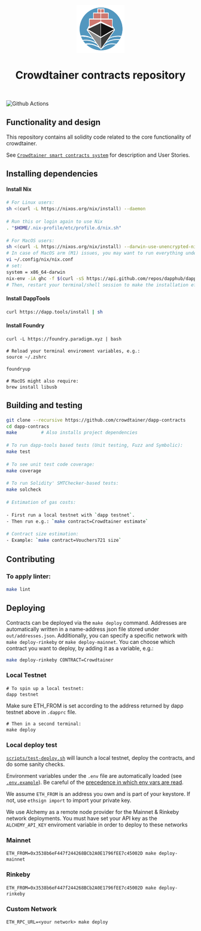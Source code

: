 <div style="text-align:center"><img src="logo.png" alt="Crowdtainer" height="128px"/>

<h1> Crowdtainer contracts repository </h1> </div>
<br/>

![Github Actions](https://github.com/gakonst/dapptools-template/workflows/Tests/badge.svg)

## Functionality and design

This repository contains all solidity code related to the core functionality of crowdtainer.

See [`Crowdtainer smart contracts system`](./UserStories.md) for description and User Stories.

## Installing dependencies

#### Install Nix

```sh
# For Linux users:
sh <(curl -L https://nixos.org/nix/install) --daemon

# Run this or login again to use Nix
. "$HOME/.nix-profile/etc/profile.d/nix.sh"

# For MacOS users:
sh <(curl -L https://nixos.org/nix/install) --darwin-use-unencrypted-nix-store-volume --daemon
# In case of MacOS arm (M1) issues, you may want to run everything under Rosetta.
vi ~/.config/nix/nix.conf
# set:
system = x86_64-darwin
nix-env -iA ghc -f $(curl -sS https://api.github.com/repos/dapphub/dapptools/releases/latest | jq -r .tarball_url)
# Then, restart your terminal/shell session to make the installation effective.
```


#### Install DappTools

```sh
curl https://dapp.tools/install | sh
```


#### Install Foundry

```
curl -L https://foundry.paradigm.xyz | bash

# Reload your terminal enviroment variables, e.g.:
source ~/.zshrc

foundryup

# MacOS might also require:
brew install libusb
```

## Building and testing

```sh
git clone --recursive https://github.com/crowdtainer/dapp-contracts
cd dapp-contracs
make         # Also installs project dependencies

# To run dapp-tools based tests (Unit testing, Fuzz and Symbolic):
make test

# To see unit test code coverage:
make coverage

# To run Solidity' SMTChecker-based tests:
make solcheck

# Estimation of gas costs:

- First run a local testnet with `dapp testnet`.
- Then run e.g.: `make contract=Crowdtainer estimate`

# Contract size estimation:
- Example: `make contract=Vouchers721 size`

```

## Contributing

### To apply linter:
```sh
make lint
```
## Deploying

Contracts can be deployed via the `make deploy` command. Addresses are automatically
written in a name-address json file stored under `out/addresses.json`. Additionally, you can specify a specific network with `make deploy-rinkeby` or `make deploy-mainnet`. You can choose which contract you want to deploy, by adding it as a variable, e.g.:

 ```bash
 make deploy-rinkeby CONTRACT=Crowdtainer
 ```

### Local Testnet

```
# To spin up a local testnet:
dapp testnet

```
Make sure ETH_FROM is set according to the address returned by dapp testnet above in `.dapprc` file.

```
# Then in a second terminal:
make deploy
```

### Local deploy test

[`scripts/test-deploy.sh`](./scripts/test-deploy.sh) will launch a local testnet, deploy the contracts, and do some sanity checks.

Environment variables under the `.env` file are automatically loaded (see [`.env.example`](./.env.example)).
Be careful of the [precedence in which env vars are read](https://github.com/dapphub/dapptools/tree/2cf441052489625f8635bc69eb4842f0124f08e4/src/dapp#precedence).

We assume `ETH_FROM` is an address you own and is part of your keystore.
If not, use `ethsign import` to import your private key.

We use Alchemy as a remote node provider for the Mainnet & Rinkeby network deployments.
You must have set your API key as the `ALCHEMY_API_KEY` enviroment variable in order to
deploy to these networks

### Mainnet

```
ETH_FROM=0x3538b6eF447f244268BCb2A0E1796fEE7c45002D make deploy-mainnet
```

### Rinkeby

```
ETH_FROM=0x3538b6eF447f244268BCb2A0E1796fEE7c45002D make deploy-rinkeby
```

### Custom Network

```
ETH_RPC_URL=<your network> make deploy
```
